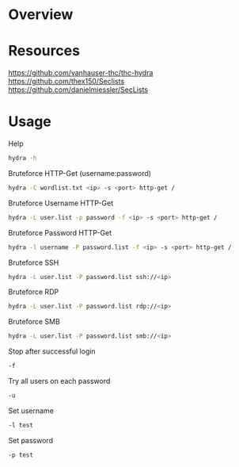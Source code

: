 # Overview



# Resources

https://github.com/vanhauser-thc/thc-hydra \
https://github.com/thex150/Seclists \
https://github.com/danielmiessler/SecLists

# Usage

Help
```bash
hydra -h
```

Bruteforce HTTP-Get (username:password)
```bash
hydra -C wordlist.txt <ip> -s <port> http-get /
```

Bruteforce Username HTTP-Get
```bash
hydra -L user.list -p password -f <ip> -s <port> http-get /
```

Bruteforce Password HTTP-Get
```bash
hydra -l username -P password.list -f <ip> -s <port> http-get /
```

Bruteforce SSH
```bash
hydra -L user.list -P password.list ssh://<ip>
```

Bruteforce RDP
```bash
hydra -L user.list -P password.list rdp://<ip>
```

Bruteforce SMB
```bash
hydra -L user.list -P password.list smb://<ip>
```

Stop after successful login
```bash
-f
```

Try all users on each password
```bash
-u
```

Set username
```bash
-l test
```

Set password
```bash
-p test
```
